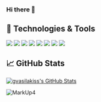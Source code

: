 ### Hi there 👋

<!--
**MarkUp4/MarkUp4** is a ✨ _special_ ✨ repository because its `README.md` (this file) appears on your GitHub profile.

Here are some ideas to get you started:

- 🔭 I’m currently working on ...
- 🌱 I’m currently learning ...
- 👯 I’m looking to collaborate on ...
- 🤔 I’m looking for help with ...
- 💬 Ask me about ...
- 📫 How to reach me: ...
- 😄 Pronouns: ...
- ⚡ Fun fact: ...
-->



## 🔧 Technologies & Tools
![](https://img.shields.io/badge/OS-Windows-informational?style=flat&logo=windows&logoColor=white&color=2bbc8a)
![](https://img.shields.io/badge/Editor-Visual_Studio-informational?style=flat&logo=visual-studio&logoColor=white&color=2bbc8a)
![](https://img.shields.io/badge/Editor-Visual_Studio_Code-informational?style=flat&logo=visual-studio-code&logoColor=white&color=2bbc8a)
![](https://img.shields.io/badge/Code-PHP-informational?style=flat&logo=php&logoColor=white&color=2bbc8a)
![](https://img.shields.io/badge/Code-CSharp-informational?style=flat&logo=c-sharp&logoColor=white&color=2bbc8a)
![](https://img.shields.io/badge/Code-Javascript-informational?style=flat&logo=JavaScript&logoColor=white&color=2bbc8a)
![](https://img.shields.io/badge/Tools-Docker-informational?style=flat&logo=docker&logoColor=white&color=2bbc8a)
![](https://img.shields.io/badge/Cloud-Netlify-informational?style=flat&logo=netlify&logoColor=white&color=2bbc8a)

## &#x1f4c8; GitHub Stats



<a href="https://github.com/MarkUp4/MarkUp4">
  <img align="center" src="https://github-readme-stats.vercel.app/api?username=gvasilakiss&count_private=true&show_icons=true&line_height=27&count_private=true&title_color=ffffff&text_color=c9cacc&icon_color=2bbc8a&bg_color=1d1f21" alt="gvasilakiss's GitHub Stats" />
</a>
<p align="left"> <img src="https://komarev.com/ghpvc/?username=MarkUp4" alt="MarkUp4" /> </p>

<!-- links to your social media accounts -->

[1]: https://github.com/MarkUp4
[2]: https://github.com/MarkUp4/MarkUp4

<!-- links to social media icons -->

<!-- icons with padding -->
[2.1]: http://i.imgur.com/0o48UoR.png (github icon with padding)

<!-- icons without padding -->

[2.2]: http://i.imgur.com/9I6NRUm.png (github icon without padding)
[3.2]: https://raw.githubusercontent.com/MartinHeinz/MartinHeinz/master/linkedin-3-16.png (LinkedIn icon without padding)

